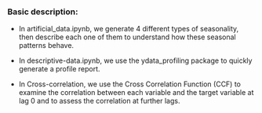 
### Basic description: 

* In artificial_data.ipynb, we generate 4 different types of seasonality, then describe each one of them to understand how these seasonal patterns behave.

* In descriptive-data.ipynb, we use the ydata_profiling package to quickly generate a profile report.

* In Cross-correlation, we use the Cross Correlation Function (CCF) to examine the correlation between each variable and the target variable at lag 0 and to assess the correlation at further lags.
